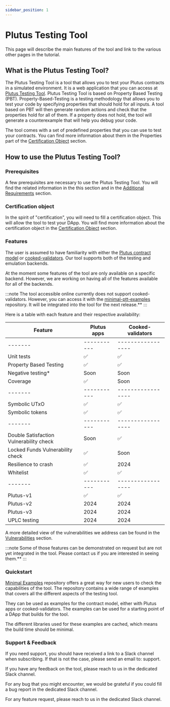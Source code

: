 ```yaml
---
sidebar_position: 1
---
```


# Plutus Testing Tool

This page will describe the main features of the tool and link to the various other pages in the tutorial.

## What is the Plutus Testing Tool?

The Plutus Testing Tool is a tool that allows you to test your Plutus contracts in a simulated environment. It is a web application that you can access at [Plutus Testing Tool](https://dapps-certification-web.scdev.aws.iohkdev.io/).
Plutus Testing Tool is based on Property Based Testing (PBT). Property-Based-Testing is a testing methodology that allows you to test your code by specifying properties that should hold for all inputs. A tool based on PBT will then generate random actions and check that the properties hold for all of them. If a property does not hold, the tool will generate a counterexample that will help you debug your code.

The tool comes with a set of predefined properties that you can use to test your contracts. You can find more information about them in the Properties part of the [Certification Object](/docs/backend/certification-object.md) section.

## How to use the Plutus Testing Tool?

### Prerequisites

A few prerequisites are necessary to use the Plutus Testing Tool. You will find the related information in the this section and in the [Additional Requirements](/docs/backend/additional-requirements.md) section.

### Certification object

In the spirit of "certification", you will need to fill a certification object. This will allow the tool to test your DApp. You will find more information about the certification object in the [Certification Object](/docs/backend/certification-object.md) section.

### Features

The user is assumed to have familiarity with either the [Plutus contract model](https://plutus-apps.readthedocs.io/en/latest/plutus/tutorials/contract-models.html) or [cooked-validators](https://github.com/tweag/cooked-validators). Our tool supports both of the testing and emulation backends.

At the moment some features of the tool are only available on a specific backend. However, we are working on having all of the features available for all of the backends. 

:::note
The tool accessible online currently does not support cooked-validators. However, you can access it with the [minimal-ptt-examples](https://github.com/Ali-Hill/minimal-ptt-examples/) repository. It will be integrated into the tool for the next release.**
:::

Here is a table with each feature and their respective availability:

| Feature | Plutus apps | Cooked-validators |
| ------- | ----------- | ----------------- |
| ------- | ----------- | ----------------- |
| Unit tests | ✅ | ✅ |
| Property Based Testing | ✅ | ✅ |
| Negative testing* | Soon | Soon |
| Coverage | ✅ | Soon |
| ------- | ----------- | ----------------- |
| Symbolic UTxO | ✅ | ✅ |
| Symbolic tokens | ✅ | ✅ |
| ------- | ----------- | ----------------- |
| Double Satisfaction Vulnerability check | Soon | ✅ |
| Locked Funds Vulnerability check | ✅ | Soon |
| Resilience to crash | ✅ | 2024 |
| Whitelist | ✅ | ✅ |
| ------- | ----------- | ----------------- |
| Plutus-v1 | ✅ | ✅ |
| Plutus-v2 | 2024 | 2024 |
| Plutus-v3 | 2024 | 2024 |
| UPLC testing | 2024 | 2024 |

A more detailed view of the vulnerabilities we address can be found in the [Vulnerabilities](/docs/backend/list-vulnerabilities.md) section.

:::note
Some of those features can be demonstrated on request but are not yet integrated in the tool. Please contact us if you are interested in seeing them.**
:::

### Quickstart

[Minimal Examples](/docs/backend/minimal-examples.md) repository offers a great way for new users to check the capabilities of the tool. The repository contains a wide range of examples that covers all the different aspects of the testing tool.

They can be used as examples for the contract model, either with Plutus apps or cooked-validators. The examples can be used for a starting point of a DApp that builds for the tool.

The different libraries used for these examples are cached, which means the build time should be minimal.

### Support & Feedback

If you need support, you should have received a link to a Slack channel when subscribing. If that is not the case, please send an email to: support.

If you have any feedback on the tool, please reach to us in the dedicated Slack channel.

For any bug that you might encounter, we would be grateful if you could fill a bug report in the dedicated Slack channel.

For any feature request, please reach to us in the dedicated Slack channel.